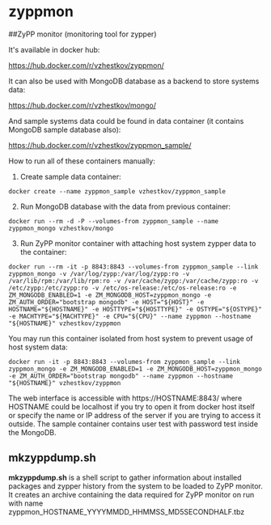 # zyppmon
##ZyPP monitor (monitoring tool for zypper)

It's available in docker hub:

https://hub.docker.com/r/vzhestkov/zyppmon/

It can also be used with MongoDB database as a backend to store systems data:

https://hub.docker.com/r/vzhestkov/mongo/

And sample systems data could be found in data container (it contains MongoDB sample database also):

https://hub.docker.com/r/vzhestkov/zyppmon_sample/


How to run all of these containers manually:
1. Create sample data container:
```
docker create --name zyppmon_sample vzhestkov/zyppmon_sample
```
2. Run MongoDB database with the data from previous container:
```
docker run --rm -d -P --volumes-from zyppmon_sample --name zyppmon_mongo vzhestkov/mongo
```
3. Run ZyPP monitor container with attaching host system zypper data to the container:
```
docker run --rm -it -p 8843:8843 --volumes-from zyppmon_sample --link zyppmon_mongo -v /var/log/zypp:/var/log/zypp:ro -v /var/lib/rpm:/var/lib/rpm:ro -v /var/cache/zypp:/var/cache/zypp:ro -v /etc/zypp:/etc/zypp:ro -v /etc/os-release:/etc/os-release:ro -e ZM_MONGODB_ENABLED=1 -e ZM_MONGODB_HOST=zyppmon_mongo -e ZM_AUTH_ORDER="bootstrap mongodb" -e HOST="${HOST}" -e HOSTNAME="${HOSTNAME}" -e HOSTTYPE="${HOSTTYPE}" -e OSTYPE="${OSTYPE}" -e MACHTYPE="${MACHTYPE}" -e CPU="${CPU}" --name zyppmon --hostname "${HOSTNAME}" vzhestkov/zyppmon
```
You may run this container isolated from host system to prevent usage of host system data:
```
docker run -it -p 8843:8843 --volumes-from zyppmon_sample --link zyppmon_mongo -e ZM_MONGODB_ENABLED=1 -e ZM_MONGODB_HOST=zyppmon_mongo -e ZM_AUTH_ORDER="bootstrap mongodb" --name zyppmon --hostname "${HOSTNAME}" vzhestkov/zyppmon
```
The web interface is accessible with https://HOSTNAME:8843/ where HOSTNAME could be localhost if you try to open it from docker host itself or specify the name or IP address of the server if you are trying to access it outside.
The sample container contains user test with password test inside the MongoDB.

## mkzyppdump.sh
**mkzyppdump.sh** is a shell script to gather information about installed packages and zypper history from the system to be loaded to ZyPP monitor.
It creates an archive containing the data required for ZyPP monitor on run with name zyppmon_HOSTNAME_YYYYMMDD_HHMMSS_MD5SECONDHALF.tbz